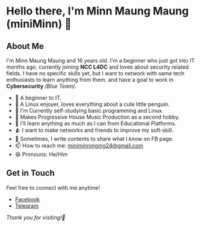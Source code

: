 # Hello there, I'm Minn Maung Maung (miniMinn) 👋

## About Me

I'm Minn Maung Maung and 16 years old. I'm a beginner who just got into IT months ago, currently joining **NCC L4DC**
and loves about security related fields. I have no specific skills yet, but I want to network with same tech enthusiasts
to learn anything from them, and have a goal to work in **Cybersecurity** *(Blue Team)*. 

- 🔰 A beginner to IT.
- 🐧 A Linux enjoyer, loves everything about a cute little penguin.
- 🌱 I'm Currently self-studying basic programming and Linux.
- 🎹 Makes Progressive House Music Production as a second hobby.
- 👀 I'll learn anything as much as I can from Educational Platforms.
- 🫂 I want to make networks and friends to improve my soft-skill.
- 📝 Sometimes, I write contents to share what I know on FB page.
- 📫 How to reach me: miniminnmgmg24@gmail.com
- 😄 Pronouns: He/Him


## Get in Touch

Feel free to connect with me anytime!

- [Facebook](https://www.facebook.com/profile.php?id=100087719122627)
- [Telegram](t.me/@miniMinn24)


*Thank you for visiting!🌿*
